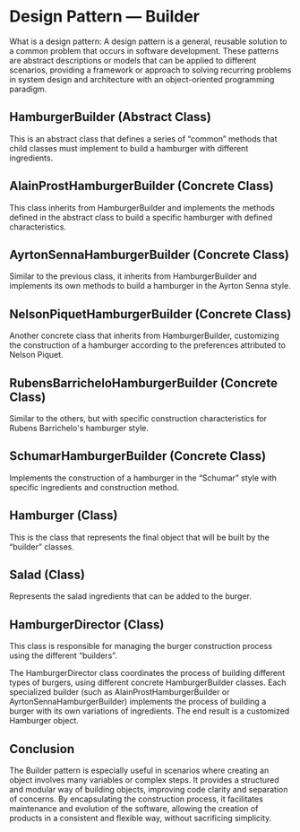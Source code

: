 # Design Pattern — Builder

What is a design pattern:
A design pattern is a general, reusable solution to a common problem that occurs in software development. These patterns are abstract descriptions or models that can be applied to different scenarios, providing a framework or approach to solving recurring problems in system design and architecture with an object-oriented programming paradigm.

## HamburgerBuilder (Abstract Class)
This is an abstract class that defines a series of “common” methods that child classes must implement to build a hamburger with different ingredients.

## AlainProstHamburgerBuilder (Concrete Class)
This class inherits from HamburgerBuilder and implements the methods defined in the abstract class to build a specific hamburger with defined characteristics.

## AyrtonSennaHamburgerBuilder (Concrete Class)

Similar to the previous class, it inherits from HamburgerBuilder and implements its own methods to build a hamburger in the Ayrton Senna style.

## NelsonPiquetHamburgerBuilder (Concrete Class)
Another concrete class that inherits from HamburgerBuilder, customizing the construction of a hamburger according to the preferences attributed to Nelson Piquet.

## RubensBarricheloHamburgerBuilder (Concrete Class)
Similar to the others, but with specific construction characteristics for Rubens Barrichelo's hamburger style.

## SchumarHamburgerBuilder (Concrete Class)
Implements the construction of a hamburger in the “Schumar” style with specific ingredients and construction method.

## Hamburger (Class)
This is the class that represents the final object that will be built by the “builder” classes.

## Salad (Class)
Represents the salad ingredients that can be added to the burger.

## HamburgerDirector (Class)
This class is responsible for managing the burger construction process using the different “builders”.

The HamburgerDirector class coordinates the process of building different types of burgers, using different concrete HamburgerBuilder classes. Each specialized builder (such as AlainProstHamburgerBuilder or AyrtonSennaHamburgerBuilder) implements the process of building a burger with its own variations of ingredients. The end result is a customized Hamburger object.

## Conclusion

The Builder pattern is especially useful in scenarios where creating an object involves many variables or complex steps. It provides a structured and modular way of building objects, improving code clarity and separation of concerns. By encapsulating the construction process, it facilitates maintenance and evolution of the software, allowing the creation of products in a consistent and flexible way, without sacrificing simplicity.
